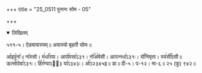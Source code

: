 +++
title = "25_0511 पुनानः सोम - 05"

+++
<details open><summary>लिखितम्</summary>

५११-५। ऐडमायास्यम्॥ अयास्यो बृहती सोमः॥

आ꣤इपु꣥ना꣤॥ ना꣡स्सो। म꣢धा꣡꣯रया। आपो꣯वसा꣢ऽ३१। नो꣢꣯अ꣡र्षसी। आरत्नधा꣢ऽ३१ः। यो꣯निमृता। स्य꣢सी꣡꣯दसी॥ ऊत्सोदेवा꣢ऽ३१ः। हि꣢र꣡ण्याऽ२᳐३ या꣢ऽ३४३ः। ओ꣡ऽ२३४५इ॥ डा॥ दी-५। प-१२। मा-६॥ २५ (फु) ९४२॥
</details>